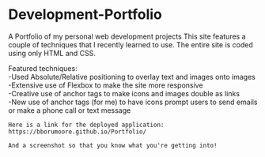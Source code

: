 # Development-Portfolio
A Portfolio of my personal web development projects
This site features a couple of techniques that I recently learned to use.  The entire site is coded using only HTML and CSS.

Featured techniques:  
-Used Absolute/Relative positioning to overlay text and images onto images  
-Extensive use of Flexbox to make the site more responsive  
-Creative use of anchor tags to make icons and images double as links  
-New use of anchor tags (for me) to have icons prompt users to send emails or make a phone call or text message   
  
    
    Here is a link for the deployed application: https://bborumoore.github.io/Portfolio/
      
    And a screenshot so that you know what you're getting into!
    
